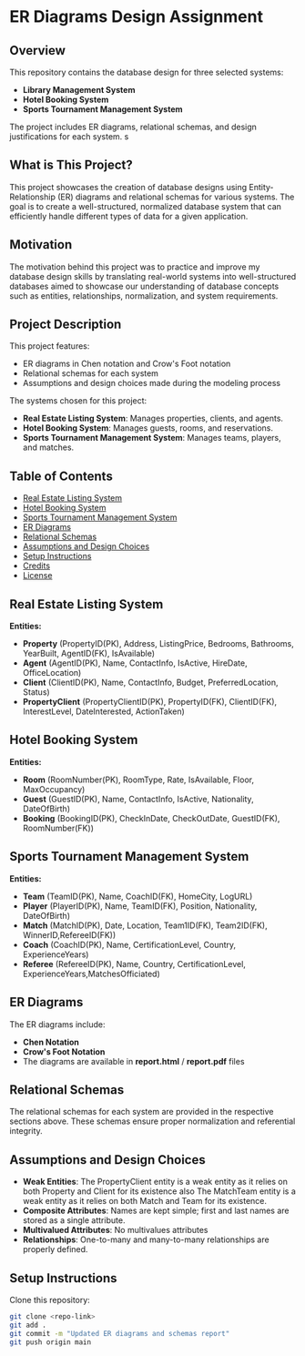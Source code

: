 # ER Diagrams Design Assignment

## Overview
This repository contains the database design for three selected systems:

- **Library Management System**
- **Hotel Booking System**
- **Sports Tournament Management System**

The project includes ER diagrams, relational schemas, and design justifications for each system.
s
## What is This Project?
This project showcases the creation of database designs using Entity-Relationship (ER) diagrams and relational schemas for various systems. The goal is to create a well-structured, normalized database system that can efficiently handle different types of data for a given application.

## Motivation
The motivation behind this project was to practice and improve my database design skills by translating real-world systems into well-structured databases aimed to showcase our understanding of database concepts such as entities, relationships, normalization, and system requirements.

## Project Description
This project features:

- ER diagrams in Chen notation and Crow's Foot notation
- Relational schemas for each system
- Assumptions and design choices made during the modeling process

The systems chosen for this project:

- **Real Estate Listing System**: Manages properties, clients, and agents.
- **Hotel Booking System**: Manages guests, rooms, and reservations.
- **Sports Tournament Management System**: Manages teams, players, and matches.

## Table of Contents
- [Real Estate Listing System](#real-estate-listing-system)
- [Hotel Booking System](#hotel-booking-system)
- [Sports Tournament Management System](#sports-tournament-management-system)
- [ER Diagrams](#er-diagrams)
- [Relational Schemas](#relational-schemas)
- [Assumptions and Design Choices](#assumptions-and-design-choices)
- [Setup Instructions](#setup-instructions)
- [Credits](#credits)
- [License](#license)

## Real Estate Listing System
**Entities:**

- **Property** (PropertyID(PK), Address, ListingPrice, Bedrooms, Bathrooms, YearBuilt, AgentID(FK), IsAvailable)
- **Agent** (AgentID(PK), Name, ContactInfo, IsActive, HireDate, OfficeLocation)
- **Client** (ClientID(PK), Name, ContactInfo, Budget, PreferredLocation, Status)
- **PropertyClient** (PropertyClientID(PK), PropertyID(FK), ClientID(FK), InterestLevel, DateInterested, ActionTaken)

## Hotel Booking System
**Entities:**

- **Room** (RoomNumber(PK), RoomType, Rate, IsAvailable, Floor, MaxOccupancy)
- **Guest** (GuestID(PK), Name, ContactInfo, IsActive, Nationality, DateOfBirth)
- **Booking** (BookingID(PK), CheckInDate, CheckOutDate, GuestID(FK), RoomNumber(FK))

## Sports Tournament Management System
**Entities:**

- **Team** (TeamID(PK), Name, CoachID(FK), HomeCity, LogURL)
- **Player** (PlayerID(PK), Name, TeamID(FK), Position, Nationality, DateOfBirth)
- **Match** (MatchID(PK), Date, Location, Team1ID(FK), Team2ID(FK), WinnerID,RefereeID(FK))
- **Coach** (CoachID(PK), Name, CertificationLevel, Country, ExperienceYears)
- **Referee** (RefereeID(PK), Name, Country, CertificationLevel, ExperienceYears,MatchesOfficiated)

## ER Diagrams
The ER diagrams include:
- **Chen Notation** 
- **Crow's Foot Notation**
- The diagrams are available in **report.html** / **report.pdf** files

## Relational Schemas
The relational schemas for each system are provided in the respective sections above. These schemas ensure proper normalization and referential integrity.

## Assumptions and Design Choices
- **Weak Entities**: The PropertyClient entity is a weak entity as it relies on both Property and Client for its existence also The MatchTeam entity is a weak entity as it relies on both Match and Team for its existence.
- **Composite Attributes**: Names are kept simple; first and last names are stored as a single attribute.
- **Multivalued Attributes**: No multivalues attributes 
- **Relationships**: One-to-many and many-to-many relationships are properly defined.

## Setup Instructions
Clone this repository:

```bash
git clone <repo-link>
git add .
git commit -m "Updated ER diagrams and schemas report"
git push origin main



